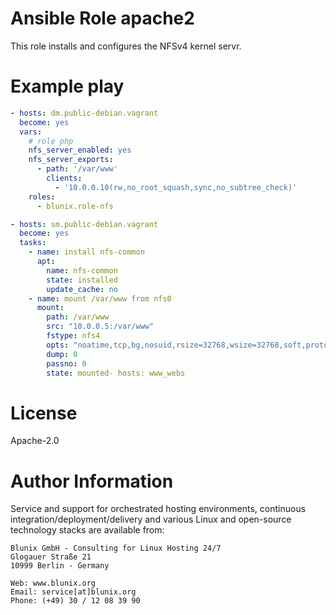 # Ansible Role apache2

This role installs and configures the NFSv4 kernel servr.


# Example play

```yaml
- hosts: dm.public-debian.vagrant
  become: yes
  vars:
    # role php
    nfs_server_enabled: yes
    nfs_server_exports:
      - path: '/var/www'
        clients:
          - '10.0.0.10(rw,no_root_squash,sync,no_subtree_check)'
    roles:
      - blunix.role-nfs

- hosts: sm.public-debian.vagrant
  become: yes
  tasks:
    - name: install nfs-common
      apt:
        name: nfs-common
        state: installed
        update_cache: no
    - name: mount /var/www from nfs0
      mount:
        path: /var/www
        src: "10.0.0.5:/var/www"
        fstype: nfs4
        opts: "noatime,tcp,bg,nosuid,rsize=32768,wsize=32768,soft,proto=tcp"
        dump: 0
        passno: 0
        state: mounted- hosts: www_webs
```

# License

Apache-2.0

# Author Information

Service and support for orchestrated hosting environments,
continuous integration/deployment/delivery and various Linux
and open-source technology stacks are available from:

```
Blunix GmbH - Consulting for Linux Hosting 24/7
Glogauer Straße 21
10999 Berlin - Germany

Web: www.blunix.org
Email: service[at]blunix.org
Phone: (+49) 30 / 12 08 39 90
```
